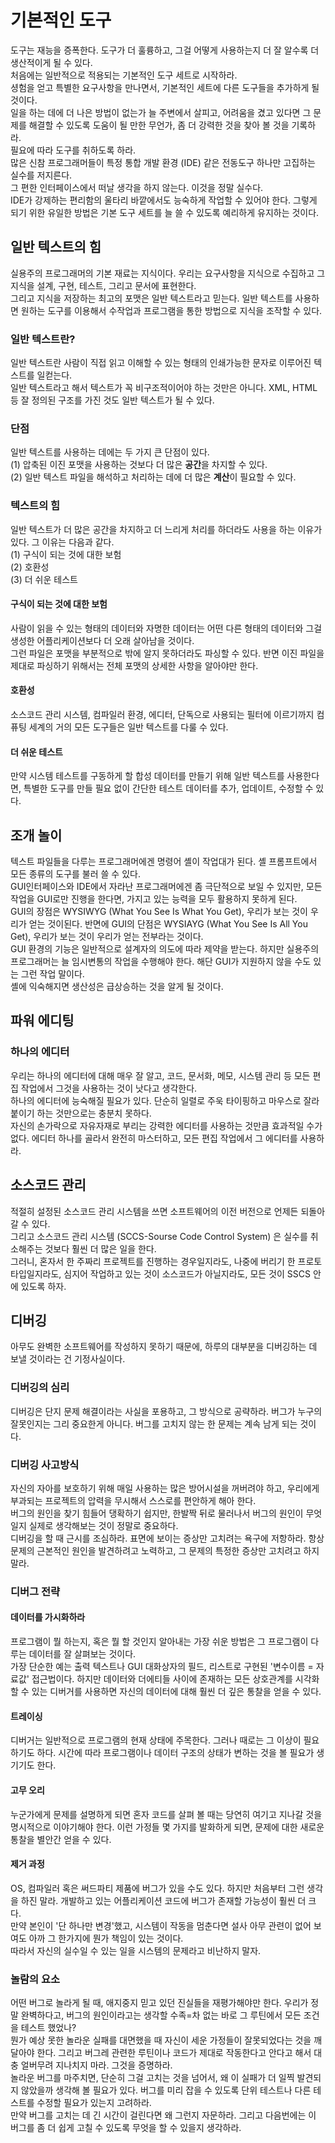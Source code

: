 # 기본적인 도구
도구는 재능을 증폭한다. 도구가 더 훌륭하고, 그걸 어떻게 사용하는지 더 잘 알수록 더 생산적이게 될 수 있다.  
처음에는 일반적으로 적용되는 기본적인 도구 세트로 시작하라.  
셩험을 얻고 특별한 요구사항을 만나면서, 기본적인 세트에 다른 도구들을 추가하게 될 것이다.  
일을 하는 데에 더 나은 방법이 없는가 늘 주변에서 살피고, 어려움을 겼고 있다면 그 문제를 해결할 수 있도록 도움이 될 만한 무언가, 좀 더 강력한 것을 찾아 볼 것을 기록하라.  
필요에 따라 도구를 취하도록 하라.  
많은 신참 프로그래머들이 특정 통합 개발 환경 (IDE) 같은 전동도구 하나만 고집하는 실수를 저지른다.  
그 편한 인터페이스에서 떠날 생각을 하지 않는다. 이것을 정말 실수다.  
IDE가 강제하는 편리함의 울타리 바깥에서도 능숙하게 작업할 수 있어야 한다. 
그렇게 되기 위한 유일한 방법은 기본 도구 세트를 늘 쓸 수 있도록 예리하게 유지하는 것이다.  

## 일반 텍스트의 힘
실용주의 프로그래머의 기본 재료는 지식이다. 우리는 요구사항을 지식으로 수집하고 그 지식을 설계, 구현, 테스트, 그리고 문서에 표현한다.  
그리고 지식을 저장하는 최고의 포맷은 일반 텍스트라고 믿는다. 일반 텍스트를 사용하면 원하는 도구를 이용해서 수작업과 프로그램을 통한 방법으로 지식을 조작할 수 있다.  
### 일반 텍스트란?
일반 텍스트란 사람이 직접 읽고 이해할 수 있는 형태의 인쇄가능한 문자로 이루어진 텍스트를 일컫는다.  
일반 텍스트라고 해서 텍스트가 꼭 비구조적이어야 하는 것만은 아니다. XML, HTML 등 잘 정의된 구조를 가진 것도 일반 텍스트가 될 수 있다.  
### 단점
일반 텍스트를 사용하는 데에는 두 가지 큰 단점이 있다.  
(1) 압축된 이진 포맷을 사용하는 것보다 더 많은 **공간**을 차지할 수 있다.  
(2) 일반 텍스트 파일을 해석하고 처리하는 데에 더 많은 **계산**이 필요할 수 있다.  
### 텍스트의 힘
일반 텍스트가 더 많은 공간을 차지하고 더 느리게 처리를 하더라도 사용을 하는 이유가 있다. 그 이유는 다음과 같다.  
(1) 구식이 되는 것에 대한 보험  
(2) 호환성  
(3) 더 쉬운 테스트  
#### 구식이 되는 것에 대한 보험
사람이 읽을 수 있는 형태의 데이터와 자명한 데이터는 어떤 다른 형태의 데이터와 그걸 생성한 어플리케이션보다 더 오래 살아남을 것이다.  
그런 파일은 포맷을 부분적으로 밖에 알지 못하더라도 파싱할 수 있다. 반면 이진 파일을 제대로 파싱하기 위해서는 전체 포맷의 상세한 사항을 알아야만 한다.  
#### 호환성
소스코드 관리 시스템, 컴파일러 환경, 에디터, 단독으로 사용되는 필터에 이르기까지 컴퓨팅 세계의 거의 모든 도구들은 일반 텍스트를 다룰 수 있다.  
#### 더 쉬운 테스트
만약 시스템 테스트를 구동하게 할 합성 데이터를 만들기 위해 일반 텍스트를 사용한다면, 특별한 도구를 만들 필요 없이 간단한 테스트 데이터를 추가, 업데이트, 수정할 수 있다.

## 조개 놀이
텍스트 파일들을 다루는 프로그래머에겐 명령어 셸이 작업대가 된다. 셸 프롬프트에서 모든 종류의 도구를 불러 쓸 수 있다.  
GUI인터페이스와 IDE에서 자라난 프로그래머에겐 좀 극단적으로 보일 수 있지만, 모든 작업을 GUI로만 진행을 한다면, 가지고 있는 능력을 모두 활용하지 못하게 된다.  
GUI의 장점은 WYSIWYG (What You See Is What You Get), 우리가 보는 것이 우리가 얻는 것이된다. 반면에 GUI의 단점은 WYSIAYG (What You See Is All You Get), 우리가 보는 것이 우리가 얻는 전부라는 것이다.  
GUI 환경의 기능은 일반적으로 설계자의 의도에 따라 제약을 받는다. 하지만 실용주의 프로그래머는 늘 임시변통의 작업을 수행해야 한다. 해단 GUI가 지원하지 않을 수도 있는 그런 작업 말이다.  
셸에 익숙해지면 생산성은 급상승하는 것을 알게 될 것이다.  

## 파워 에디팅
### 하나의 에디터
우리는 하나의 에디터에 대해 매우 잘 알고, 코드, 문서화, 메모, 시스템 관리 등 모든 편집 작업에서 그것을 사용하는 것이 낫다고 생각한다.  
하나의 에디터에 능숙해질 필요가 있다. 단순히 일렬로 주욱 타이핑하고 마우스로 잘라 붙이기 하는 것만으로는 충분치 못하다.  
자신의 손가락으로 자유자재로 부리는 강력한 에디터를 사용하는 것만큼 효과적일 수가 없다. 에디터 하나를 골라서 완전히 마스터하고, 모든 편집 작업에서 그 에디터를 사용하라.  

## 소스코드 관리
적절히 설정된 소스코드 관리 시스템을 쓰면 소프트웨어의 이전 버전으로 언제든 되돌아갈 수 있다.  
그리고 소스코드 관리 시스템 (SCCS-Sourse Code Control System) 은 실수를 취소해주는 것보다 훨씬 더 많은 일을 한다.  
그러니, 혼자서 한 주짜리 프로젝트를 진행하는 경우일지라도, 나중에 버리기 한 프로토타입일지라도, 심지어 작업하고 있는 것이 소스코드가 아닐지라도, 모든 것이 SSCS 안에 있도록 하자.  

## 디버깅
아무도 완벽한 소프트웨어를 작성하지 못하기 때문에, 하루의 대부분을 디버깅하는 데 보낼 것이라는 건 기정사실이다.
### 디버깅의 심리
디버깅은 단지 문제 해결이라는 사실을 포용하고, 그 방식으로 공략하라. 버그가 누구의 잘못인지는 그리 중요한게 아니다. 버그를 고치지 않는 한 문제는 계속 남게 되는 것이다.
### 디버깅 사고방식
자신의 자아를 보호하기 위해 매일 사용하는 많은 방어시설을 꺼버려야 하고, 우리에게 부과되는 프로젝트의 압력을 무시해서 스스로를 편안하게 해아 한다.  
버그의 원인을 찾기 힘들어 댕확하기 쉽지만, 한발짝 뒤로 물러나서 버그의 원인이 무엇일지 실제로 생각해보는 것이 정말로 중요하다.  
디버깅을 할 때 근시를 조심하라. 표면에 보이는 증상만 고치려는 욕구에 저항하라. 항상 문제의 근본적인 원인을 발견하려고 노력하고, 그 문제의 특정한 증상만 고치려고 하지 말라.  
### 디버그 전략
#### 데이터를 가시화하라
프로그램이 뭘 하는지, 혹은 뭘 할 것인지 알아내는 가장 쉬운 방법은 그 프로그램이 다루는 데이터를 잘 살펴보는 것이다.  
가장 단순한 예는 출력 텍스트나 GUI 대화상자의 필드, 리스트로 구현된 '변수이름 = 자료값' 접근법이다. 하지만 데이터와 더에티들 사이에 존재하는 모든 상호관계를 시각화할 수 있는 디버거를 사용하면 자신의 데이터에 대해 훨씬 더 깊은 통찰을 얻을 수 있다.  
#### 트레이싱
디버거는 일반적으로 프로그램의 현재 상태에 주목한다. 그러나 때로는 그 이상이 필요하기도 하다. 시간에 따라 프로그램이나 데이터 구조의 상태가 변하는 것을 볼 필요가 생기기도 한다.  
#### 고무 오리
누군가에게 문제를 설명하게 되면 혼자 코드를 살펴 볼 때는 당연히 여기고 지나갈 것을 명시적으로 이야기해야 한다. 이런 가정들 몇 가지를 발화하게 되면, 문제에 대한 새로운 통찰을 별안간 얻을 수 있다.  
#### 제거 과정
OS, 컴파일러 혹은 써드파티 제품에 버그가 있을 수도 있다. 하지만 처음부터 그런 생각을 하진 말라. 개발하고 있는 어플리케이션 코드에 버그가 존재할 가능성이 훨씬 더 크다.  
만약 본인이 '단 하나만 변경'했고, 시스템이 작동을 멈춘다면 설사 아무 관련이 없어 보여도 아까 그 한가지에 뭔가 책임이 있는 것이다.  
따라서 자신의 실수일 수 있는 일을 시스템의 문제라고 비난하지 말자.  
### 놀람의 요소
어떤 버그로 놀라게 될 때, 애지중지 믿고 있던 진실들을 재평가해야만 한다. 우리가 정말 완벽하다고, 버그의 원인이라고는 생각할 수족=차 없는 바로 그 루틴에서 모든 조건을 테스트 했었나?  
뭔가 예상 못한 놀라운 실패를 대면했을 때 자신이 세운 가정들이 잘못되었다는 것을 깨달아야 한다. 그리고 버그레 관련한 루틴이나 코드가 제대로 작동한다고 안다고 해서 대충 얼버무려 지나치지 마라. 그것을 증명하라.  
놀라운 버그를 마주치면, 단순히 그걸 고치는 것을 넘어서, 왜 이 실패가 더 일찍 발견되지 않았을까 생각해 볼 필요가 있다. 버그를 미리 잡을 수 있도록 단위 테스트나 다른 테스트를 수정할 필요가 있는지 고려하라.  
만약 버그를 고치는 데 긴 시간이 걸린다면 왜 그런지 자문하라. 그리고 다음번에는 이 버그를 좀 더 쉽게 고칠 수 있도록 무엇을 할 수 있을지 생각하라.  